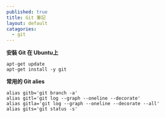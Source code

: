 ```yaml
---
published: true
title: Git 筆記
layout: default
catagories:
  - git
---
```


**安裝 Git 在 Ubuntu上**

```
apt-get update
apt-get install -y git
```

**常用的 Git alies**

```
alias gitb='git branch -a'
alias gitl='git log --graph --oneline --decorate'
alias gitla='git log --graph --oneline --decorate --all'
alias gits='git status -s'
```

